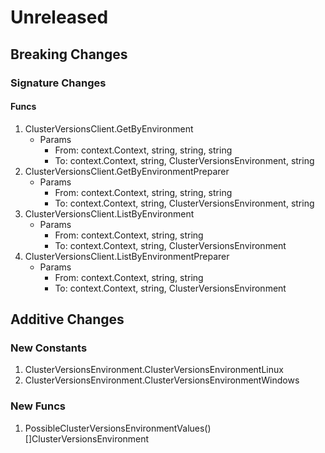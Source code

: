 # Unreleased

## Breaking Changes

### Signature Changes

#### Funcs

1. ClusterVersionsClient.GetByEnvironment
	- Params
		- From: context.Context, string, string, string
		- To: context.Context, string, ClusterVersionsEnvironment, string
1. ClusterVersionsClient.GetByEnvironmentPreparer
	- Params
		- From: context.Context, string, string, string
		- To: context.Context, string, ClusterVersionsEnvironment, string
1. ClusterVersionsClient.ListByEnvironment
	- Params
		- From: context.Context, string, string
		- To: context.Context, string, ClusterVersionsEnvironment
1. ClusterVersionsClient.ListByEnvironmentPreparer
	- Params
		- From: context.Context, string, string
		- To: context.Context, string, ClusterVersionsEnvironment

## Additive Changes

### New Constants

1. ClusterVersionsEnvironment.ClusterVersionsEnvironmentLinux
1. ClusterVersionsEnvironment.ClusterVersionsEnvironmentWindows

### New Funcs

1. PossibleClusterVersionsEnvironmentValues() []ClusterVersionsEnvironment
